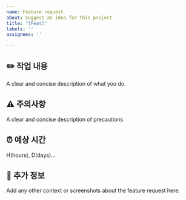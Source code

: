 ```yaml
---
name: Feature request
about: Suggest an idea for this project
title: "[Feat]"
labels: ''
assignees: ''

---
```


## ✏️ 작업 내용

A clear and concise description of what you do.

## ⚠️ 주의사항

A clear and concise description of precautions

## ⏰ 예상 시간

H(hours), D(days)...

## 🔎 추가 정보

Add any other context or screenshots about the feature request here.
